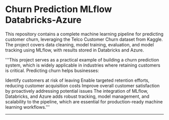 # Churn Prediction MLflow Databricks-Azure

This repository contains a complete machine learning pipeline for predicting customer churn, leveraging the Telco Customer Churn dataset from Kaggle. The project covers data cleaning, model training, evaluation, and model tracking using MLflow, with results stored in Databricks and Azure.

'''This project serves as a practical example of building a churn prediction system, which is widely applicable in industries where retaining customers is critical. Predicting churn helps businesses:

Identify customers at risk of leaving
Enable targeted retention efforts, reducing customer acquisition costs
Improve overall customer satisfaction by proactively addressing potential issues
The integration of MLflow, Databricks, and Azure adds robust tracking, model management, and scalability to the pipeline, which are essential for production-ready machine learning workflows.'''

------------------------------------------------------------------------------------------------------------

